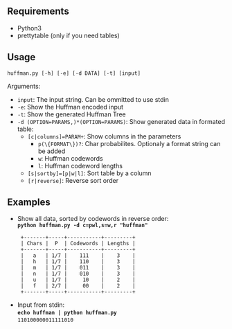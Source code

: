## Requirements
- Python3
- prettytable (only if you need tables)

## Usage
`huffman.py [-h] [-e] [-d DATA] [-t] [input]`<br>

Arguments:
- `input`: The input string. Can be ommitted to use stdin
- `-e`: Show the Huffman encoded input
- `-t`: Show the generated Huffman Tree
- `-d (OPTION=PARAMS,)*(OPTION=PARAMS)`: Show generated data in formated table:
  - `[c|columns]=PARAM+`: Show columns in the parameters
    - `p(\{FORMAT\})?`: Char probabilites. Optionaly a format string can be added
    - `w`: Huffman codewords
    - `l`: Huffman codeword lengths
  - `[s|sortby]=[p|w|l]`: Sort table by a column
  - `[r|reverse]`: Reverse sort order
  
 ## Examples
 - Show all data, sorted by codewords in reverse order:<br>
   __`python huffman.py -d c=pwl,s=w,r "huffman"`__
   ```
    +-------+-----+-----------+---------+
    | Chars |  P  | Codewords | Lengths |
    +-------+-----+-----------+---------+
    |   a   | 1/7 |    111    |    3    |
    |   h   | 1/7 |    110    |    3    |
    |   m   | 1/7 |    011    |    3    |
    |   n   | 1/7 |    010    |    3    |
    |   u   | 1/7 |     10    |    2    |
    |   f   | 2/7 |     00    |    2    |
    +-------+-----+-----------+---------+
   ````
- Input from stdin:<br>
  __`echo huffman | python huffman.py`__<br>
  `110100000011111010`
